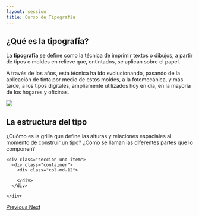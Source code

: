 ```yaml
---
layout: session
title: Curso de Tipografía
---
```


<div id="carousel-example-generic" class="carousel slide" data-ride="carousel" data-interval="false">
  <!-- Indicators 
  <ol class="carousel-indicators">
    <li data-target="#carousel-example-generic" data-slide-to="0" class="active"></li>
    <li data-target="#carousel-example-generic" data-slide-to="1"></li>
    <li data-target="#carousel-example-generic" data-slide-to="2"></li>
  </ol>
-->
  <!-- Wrapper for slides -->
  <div class="carousel-inner" role="listbox">
    <div class="seccion uno item active">
		<div class="container">
			<div class="col-md-6">
      			<h2>¿Qué es la tipografía?</h2>
      			<p>La <strong>tipografía</strong> se define como la técnica de imprimir textos o dibujos, a partir de tipos o moldes en relieve que, entintados, se aplican sobre el papel.</p>
      			<p>A través de los años, esta técnica ha ido evolucionando, pasando de la aplicación de tinta por medio de estos moldes, a la fotomecánica, y más tarde, a los tipos digitales, ampliamente utilizados hoy en día, en la mayoría de los hogares y oficinas.</p>
      		</div>
      		<div class="col-md-6">
      			<img src="http://127.0.0.1:4000/img/0001.gif"/>
      		</div>
     	 </div>
    </div>
    <div class="seccion dos item">
      <div class="container">
      	<div class="col-md-6">
      	<h2>La estructura del tipo</h2>
      	<p>¿Cuómo es la grilla que define las alturas y relaciones espaciales al momento de construir un tipo? ¿Cómo se llaman las diferentes partes que lo componen?</p>
		</div>
		<div class="col-md-6">
		</div>
      </div>
    </div>

    <div class="seccion uno item">
      <div class="container">
		<div class="col-md-12">
      		
      	</div>
      </div>

    </div>

  </div>

  <!-- Controls -->
  <a class="left carousel-control" href="#carousel-example-generic" role="button" data-slide="prev">
    <span class="glyphicon glyphicon-chevron-left" aria-hidden="true"></span>
    <span class="sr-only">Previous</span>
  </a>
  <a class="right carousel-control" href="#carousel-example-generic" role="button" data-slide="next">
    <span class="glyphicon glyphicon-chevron-right" aria-hidden="true"></span>
    <span class="sr-only">Next</span>
  </a>


</div>